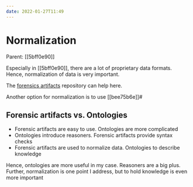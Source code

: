 ```yaml
---
date: 2022-01-27T11:49
---
```


# Normalization
Parent: [[5bff0e90]]

Especially in [[5bff0e90]], there are a lot of proprietary data formats. Hence, normalization of data is very important.

The [forensics artifacts](https://github.com/ForensicArtifacts/artifacts) repository can help here.

Another option for normalization is to use [[bee75b6e]]#

## Forensic artifacts vs. Ontologies

- Forensic artifacts are easy to use. Ontologies are more complicated
- Ontologies introduce reasoners. Forensic artifacts provide syntax checks
- Forensic artifacts are used to normalize data. Ontologies to describe knowledge

Hence, ontologies are more useful in my case. Reasoners are a big plus. Further, normalization is one point I address, but to hold knowledge is even more important
